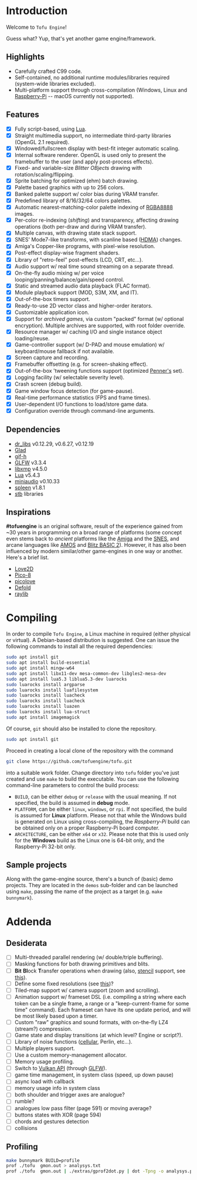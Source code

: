 # Introduction

Welcome to `Tofu Engine`!

Guess what? Yup, that's yet another game engine/framework.

## Highlights

* Carefully crafted C99 code.
* Self-contained, no additional runtime modules/libraries required (system-wide libraries excluded).
* Multi-platform support through cross-compilation (Windows, Linux and [Raspberry-Pi](https://www.raspberrypi.org/) -- macOS currently not supported).

## Features

* [x] Fully script-based, using [Lua](https://www.lua.org/).
* [x] Straight multimedia support, no intermediate third-party libraries (OpenGL 2.1 required).
* [x] Windowed/fullscreen display with best-fit integer automatic scaling.
* [x] Internal software renderer. OpenGL is used only to present the framebuffer to the user (and apply post-process effects).
* [x] Fixed- and variable-size *Blitter OBjects* drawing with rotation/scaling/flipping.
* [x] Sprite batching for optimized (ehm) batch drawing.
* [x] Palette based graphics with up to 256 colors.
* [x] Banked palette support w/ color bias during VRAM transfer.
* [x] Predefined library of 8/16/32/64 colors palettes.
* [x] Automatic nearest-matching-color palette indexing of [RGBA8888](https://en.wikipedia.org/wiki/RGBA_color_model) images.
* [x] Per-color re-indexing (*shifting*) and transparency, affecting drawing operations (both per-draw and during VRAM transfer).
* [x] Multiple canvas, with drawing state stack support.
* [x] SNES' Mode7-like transforms, with scanline based ([HDMA](https://wiki.superfamicom.org/grog's-guide-to-dma-and-hdma-on-the-snes)) changes.
* [x] Amiga's Copper-like programs, with pixel-wise resolution.
* [x] Post-effect display-wise fragment shaders.
* [x] Library of "retro-feel" post-effects (LCD, CRT, etc...).
* [x] Audio support w/ real time sound streaming on a separate thread.
* [x] On-the-fly audio mixing w/ per voice looping/panning/balance/gain/speed control.
* [x] Static and streamed audio data playback (FLAC format).
* [x] Module playback support (MOD, S3M, XM, and IT).
* [x] Out-of-the-box timers support.
* [x] Ready-to-use 2D vector class and higher-order iterators.
* [x] Customizable application icon.
* [x] Support for *archived games*, via custom "packed" format (w/ optional encryption). Multiple archives are supported, with root folder override.
* [x] Resource manager w/ caching I/O and single instance object loading/reuse.
* [x] Game-controller support (w/ D-PAD and mouse emulation) w/ keyboard/mouse fallback if not available.
* [x] Screen capture and recording.
* [x] Framebuffer offsetting (e.g. for screen-shaking effect).
* [x] Out-of-the-box 'tweening functions support (optimized [Penner's](http://robertpenner.com/easing/) set).
* [x] Logging facility (w/ selectable severity level).
* [x] Crash screen (debug build).
* [x] Game window focus detection (for game-pause).
* [x] Real-time performance statistics (FPS and frame times).
* [x] User-dependent I/O functions to load/store game data.
* [x] Configuration override through command-line arguments.

## Dependencies

* [dr_libs](https://github.com/mackron/dr_libs) v0.12.29, v0.6.27, v0.12.19
* [Glad](https://glad.dav1d.de/)
* [gif-h](https://github.com/charlietangora/gif-h)
* [GLFW](https://www.glfw.org/) v3.3.4
* [libxmp](http://xmp.sourceforge.net/) v4.5.0
* [Lua](https://lua.org/) v5.4.3
* [miniaudio](https://github.com/dr-soft/miniaudio) v0.10.33
* [spleen](https://github.com/fcambus/spleen) v1.8.1
* [stb](https://github.com/nothings/stb) libraries

## Inspirations

**#tofuengine** is an original software, result of the experience gained from ~30 years in programming on a broad range of platforms (some concept even stems back to *ancient* platforms like the [Amiga](https://en.wikipedia.org/wiki/Amiga) and the [SNES](https://en.wikipedia.org/wiki/Super_Nintendo_Entertainment_System), and arcane languages like [AMOS](https://en.wikipedia.org/wiki/AMOS_(programming_language)) and [Blitz BASIC 2](https://en.wikipedia.org/wiki/Blitz_BASIC)). However, it has also been influenced by modern similar/other game-engines in one way or another. Here's a brief list.

* [Love2D](https://love2d.org/)
* [Pico-8](https://www.lexaloffle.com/pico-8.php)
* [picolove](https://github.com/picolove/picolove/)
* [Defold](https://defold.com/)
* [raylib](https://www.raylib.com/)

# Compiling

In order to compile `Tofu Engine`, a Linux machine in required (either physical or virtual). A Debian-based distribution is suggested. One can issue the following commands to install all the required dependencies:

```bash
sudo apt install git
sudo apt install build-essential
sudo apt install mingw-w64
sudo apt install libx11-dev mesa-common-dev libgles2-mesa-dev
sudo apt install lua5.3 liblua5.3-dev luarocks
sudo luarocks install argparse
sudo luarocks install luafilesystem
sudo luarocks install luacheck
sudo luarocks install luacheck
sudo luarocks install luazen
sudo luarocks install lua-struct
sudo apt install imagemagick
```

Of course, `git` should also be installed to clone the repository.

```bash
sudo apt install git
```

Proceed in creating a local clone of the repository with the command

```bash
git clone https://github.com/tofuengine/tofu.git
```

into a suitable work folder. Change directory into `tofu` folder you've just created and use `make` to build the executable. You can use the following command-line parameters to control the build process:

* `BUILD`, can be either `debug` or `release` with the usual meaning. If not specified, the build is assumed in **debug** mode.
* `PLATFORM`, can be either `linux`, `windows`, or `rpi`. If not specified, the build is assumed for **Linux** platform. Please not that while the Windows build is generated on Linux using cross-compiling, the *Raspberry-Pi* build can be obtained only on a proper Raspberry-Pi board computer.
* `ARCHITECTURE`, can be either `x64` or `x32`. Please note that this is used only for the **Windows** build as the Linux one is 64-bit only, and the Raspberry-Pi 32-bit only.

## Sample projects

Along with the game-engine source, there's a bunch of (basic) demo projects. They are located in the `demos` sub-folder and can be launched using `make`, passing the name of the project as a target (e.g. `make bunnymark`).

# Addenda

## Desiderata

* [ ] Multi-threaded parallel rendering (w/ double/triple buffering).
* [ ] Masking functions for both drawing primitives and blits.
* [ ] **Bit** **Bl**ock **T**ransfer operations when drawing (also, [stencil](https://learnopengl.com/Advanced-OpenGL/Stencil-testing) support, see [this](https://open.gl/depthstencils)).
* [ ] Define some fixed resolutions (see [this](https://pacoup.com/2011/06/12/list-of-true-169-resolutions/))?
* [ ] Tiled-map support w/ camera support (zoom and scrolling).
* [ ] Animation support w/ frameset DSL (i.e. compiling a string where each token can be a single frame, a range or a "keep-current-frame for some time" command). Each frameset can have its one update period, and will be most likely based upon a timer.
* [ ] Custom "raw" graphics and sound formats, with on-the-fly LZ4 (stream?) compression.
* [ ] Game state and display transitions (at which level? Engine or script?).
* [ ] Library of noise functions ([cellular](https://thebookofshaders.com/12/), Perlin, etc...).
* [ ] Multiple players support.
* [ ] Use a custom memory-management allocator.
* [ ] Memory usage profiling.
* [ ] Switch to [Vulkan API](https://www.khronos.org/vulkan/) (through [GLFW](https://www.glfw.org/)).
* [ ] game time management, in system class (speed, up down pause)
* [ ] async load with callback
* [ ] memory usage info in system class
* [ ] both shoulder and trigger axes are analogue?
* [ ] rumble?
* [ ] analogues low pass filter (page 591) or moving average?
* [ ] buttons states with XOR (page 594)
* [ ] chords and gestures detection
* [ ] collisions

## Profiling

```bash
make bunnymark BUILD=profile
prof ./tofu  gmon.out > analysys.txt
prof ./tofu  gmon.out | ./extras/gprof2dot.py | dot -Tpng -o analysys.png
```
